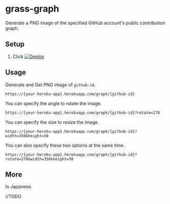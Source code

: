 # grass-graph

Generate a PNG image of the specified GitHub account's public contribution graph.

## Setup
1. Click [![Deploy](https://www.herokucdn.com/deploy/button.png)](https://heroku.com/deploy)


## Usage

Generate and Get PNG image of `github-id`.

`https://{your-heroku-app}.herokuapp.com/graph/{github-id}`

You can specify the angle to rotate the image.

`https://{your-heroku-app}.herokuapp.com/graph/{github-id}?rotate=270`

You can specify the size to resize the image.

`https://{your-heroku-app}.herokuapp.com/graph/{github-id}?width=350&height=50`

You can also specify these two options at the same time .

`https://{your-heroku-app}.herokuapp.com/graph/{github-id}?rotate=270&width=350&height=50`

## More

In Japanese.

//TODO